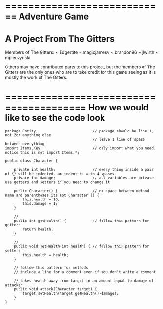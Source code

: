 ============================
Adventure Game
============================
A Project From The Gitters
============================

Members of The Gitters:
~ Edgertite
~ magicjamesv
~ brandon96
~ jlwirth
~ mpieczynski

Others may have contributed parts to this project, but the members of The Gitters are the only ones who are to take credit for this game seeing as it is mostly the work of The Gitters.

========================================
How we would like to see the code look
========================================

    package Entity;                         // package should be line 1, not 2or anything else
                                            // leave 1 line of spase between everything
    import Items.Key;                       // only import what you need. notice this is not import Items.*;
    
    public class Character {
    
        private int health;                 // every thing inside a pair of {} will be indented. an indent is = to 4 spases
        private int damage;                 // all variables are private use getters and setters if you need to change it
    
        public Character() {                // no space between method name and parentheses its not Character () {
            this.health = 10;
            this.damage = 1;
        }
        
        //
        public int getHealth() {            // follow this pattern for getters
            return health;
        }
        
        //
        public void setHealth(int health) { // follow this pattern for setters
            this.health = health;
        }
        
        // follow this pattern for methods
        // include a line for a comment even if you don't write a comment
        
        // takes health away from target in an amount equal to damage of attacker
        public void attack(Character target) {
            target.setHealth(target.getHealth()-damage);
        }
    }
